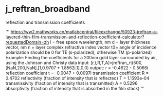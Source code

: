 # j_reftran_broadband
reflection and transmission coefficients

'''
https://ww2.mathworks.cn/matlabcentral/fileexchange/50923-jreftran-a-layered-thin-film-transmission-and-reflection-coefficient-calculator?requestedDomain=zh
    l = free space wavelength, nm
    d = layer thickness vector, nm
    n = layer complex refractive index vector
    t0= angle of incidence
    polarization should be 0 for TE (s-polarized), otherwise TM (p-polarized)
Example: Finding the coefficients for a 200nm gold layer surrounded by air, using the Johnson and Christy data
    input:
        [r,t,R,T,A]=jreftran_rt(500,[NaN,200,NaN],[1,0.9707 + 1.8562i,1],0,0)
    output:
        r = -0.4622 - 0.5066i               reflection coefficient
        t = -0.0047 + 0.0097i               transmission coefficient
        R = 0.4702                          reflectivity (fraction of intensity that is reflected)
        T = 1.1593e-04                      transmissivity (fraction of intensity that is transmitted)
        A = 0.5296                          absorptivity (fraction of intensity that is absorbed in the film stack)
'''

